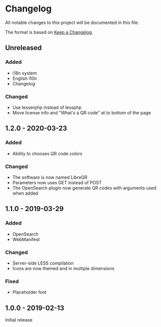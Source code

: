 # Changelog

All notable changes to this project will be documented in this file.

The format is based on [Keep a Changelog](https://keepachangelog.com/en/1.0.0/).

## Unreleased

### Added

* i18n system
* English l10n
* Changelog

### Changed

* Use lesserphp instead of lessphp
* Move license info and "What's a QR code" at to bottom of the page

## 1.2.0 - 2020-03-23

### Added

* Ability to chooses QR code colors

### Changed

* The software is now named LibreQR
* Parameters now uses GET instead of POST
* The OpenSearch plugin now generate QR codes with arguments used when added

## 1.1.0 - 2019-03-29

### Added

* OpenSearch
* WebManifest

### Changed

* Server-side LESS compilation
* Icons are now themed and in multiple dimensions

### Fixed

* Placeholder font

## 1.0.0 - 2019-02-13

Initial release
